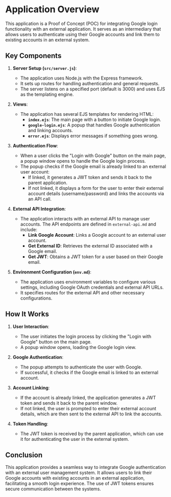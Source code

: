 # Application Overview

This application is a Proof of Concept (POC) for integrating Google login functionality with an external application. It serves as an intermediary that allows users to authenticate using their Google accounts and link them to existing accounts in an external system.

## Key Components

1. **Server Setup (`src/server.js`)**:
   - The application uses Node.js with the Express framework.
   - It sets up routes for handling authentication and general requests.
   - The server listens on a specified port (default is 3000) and uses EJS as the templating engine.

2. **Views**:
   - The application has several EJS templates for rendering HTML:
     - **`index.ejs`**: The main page with a button to initiate Google login.
     - **`google-login.ejs`**: A popup that handles Google authentication and linking accounts.
     - **`error.ejs`**: Displays error messages if something goes wrong.

3. **Authentication Flow**:
   - When a user clicks the "Login with Google" button on the main page, a popup window opens to handle the Google login process.
   - The popup checks if the Google email is already linked to an external user account:
     - If linked, it generates a JWT token and sends it back to the parent application.
     - If not linked, it displays a form for the user to enter their external account details (username/password) and links the accounts via an API call.

4. **External API Integration**:
   - The application interacts with an external API to manage user accounts. The API endpoints are defined in `external-api.md` and include:
     - **Link Google Account**: Links a Google account to an external user account.
     - **Get External ID**: Retrieves the external ID associated with a Google email.
     - **Get JWT**: Obtains a JWT token for a user based on their Google email.

5. **Environment Configuration (`env.md`)**:
   - The application uses environment variables to configure various settings, including Google OAuth credentials and external API URLs.
   - It specifies routes for the external API and other necessary configurations.

## How It Works

1. **User Interaction**:
   - The user initiates the login process by clicking the "Login with Google" button on the main page.
   - A popup window opens, loading the Google login view.

2. **Google Authentication**:
   - The popup attempts to authenticate the user with Google.
   - If successful, it checks if the Google email is linked to an external account.

3. **Account Linking**:
   - If the account is already linked, the application generates a JWT token and sends it back to the parent window.
   - If not linked, the user is prompted to enter their external account details, which are then sent to the external API to link the accounts.

4. **Token Handling**:
   - The JWT token is received by the parent application, which can use it for authenticating the user in the external system.

## Conclusion

This application provides a seamless way to integrate Google authentication with an external user management system. It allows users to link their Google accounts with existing accounts in an external application, facilitating a smooth login experience. The use of JWT tokens ensures secure communication between the systems.